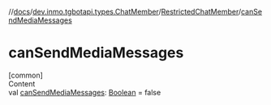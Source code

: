 //[docs](../../../index.md)/[dev.inmo.tgbotapi.types.ChatMember](../index.md)/[RestrictedChatMember](index.md)/[canSendMediaMessages](can-send-media-messages.md)



# canSendMediaMessages  
[common]  
Content  
val [canSendMediaMessages](can-send-media-messages.md): [Boolean](https://kotlinlang.org/api/latest/jvm/stdlib/kotlin/-boolean/index.html) = false  



